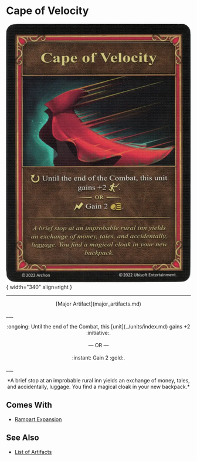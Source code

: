 # Cape of Velocity

![Cape of Velocity](../assets/artifacts_major-cape_of_velocity.webp){ width="340" align=right }
___
<p style="text-align: center;" markdown>[Major Artifact](major_artifacts.md)</p>
___
<p style="text-align: center;" markdown>:ongoing: Until the end of the Combat, this [unit](../units/index.md) gains +2 :initiative:.<br><br>— OR —<br><br>:instant: Gain 2 :gold:.</p>
___
<p style="text-align: center;" markdown>*A brief stop at an improbable rural inn yields an exchange of money, tales, and accidentally, luggage. You find a magical cloak in your new backpack.*</p>


## Comes With

- [Rampart Expansion](../content.md)


## See Also


- [List of Artifacts](index.md)
